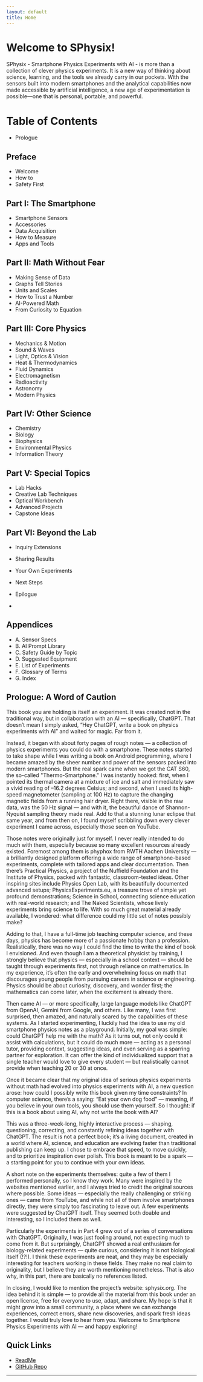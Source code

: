 ```yaml
---
layout: default
title: Home
---
```


# Welcome to SPhysix!

SPhysix - Smartphone Physics Experiments with AI - is more than a collection of clever physics experiments. It is a new way of thinking about science, learning, and the tools we already carry in our pockets. With the sensors built into modern smartphones and the analytical capabilities now made accessible by artificial intelligence, a new age of experimentation is possible—one that is personal, portable, and powerful.

# Table of Contents

- Prologue

## Preface
- Welcome  
- How to  
- Safety First  

## Part I: The Smartphone
- Smartphone Sensors  
- Accessories  
- Data Acquisition  
- How to Measure  
- Apps and Tools  

## Part II: Math Without Fear
- Making Sense of Data  
- Graphs Tell Stories  
- Units and Scales  
- How to Trust a Number  
- AI-Powered Math  
- From Curiosity to Equation  

## Part III: Core Physics
- Mechanics & Motion  
- Sound & Waves  
- Light, Optics & Vision  
- Heat & Thermodynamics  
- Fluid Dynamics  
- Electromagnetism  
- Radioactivity  
- Astronomy  
- Modern Physics  

## Part IV: Other Science
- Chemistry  
- Biology  
- Biophysics  
- Environmental Physics  
- Information Theory  

## Part V: Special Topics
- Lab Hacks  
- Creative Lab Techniques  
- Optical Workbench  
- Advanced Projects  
- Capstone Ideas  

## Part VI: Beyond the Lab
- Inquiry Extensions  
- Sharing Results  
- Your Own Experiments  
- Next Steps  

- Epilogue
- 
## Appendices
- A. Sensor Specs  
- B. AI Prompt Library  
- C. Safety Guide by Topic  
- D. Suggested Equipment  
- E. List of Experiments  
- F. Glossary of Terms  
- G. Index


## Prologue: A Word of Caution

This book you are holding is itself an experiment. It was created not in the traditional way, but in collaboration with an AI — specifically, ChatGPT. That doesn’t mean I simply asked, “Hey ChatGPT, write a book on physics experiments with AI” and waited for magic. Far from it.  

Instead, it began with about forty pages of rough notes — a collection of physics experiments you could do with a smartphone. These notes started to take shape while I was writing a book on Android programming, where I became amazed by the sheer number and power of the sensors packed into modern smartphones. But the real spark came when we got the CAT S60, the so-called "Thermo-Smartphone." I was instantly hooked: first, when I pointed its thermal camera at a mixture of ice and salt and immediately saw a vivid reading of –16.2 degrees Celsius; and second, when I used its high-speed magnetometer (sampling at 100 Hz) to capture the changing magnetic fields from a running hair dryer. Right there, visible in the raw data, was the 50 Hz signal — and with it, the beautiful dance of Shannon-Nyquist sampling theory made real. Add to that a stunning lunar eclipse that same year, and from then on, I found myself scribbling down every clever experiment I came across, especially those seen on YouTube.

Those notes were originally just for myself. I never really intended to do much with them, especially because so many excellent resources already existed. Foremost among them is phyphox from RWTH Aachen University — a brilliantly designed platform offering a wide range of smartphone-based experiments, complete with tailored apps and clear documentation. Then there’s Practical Physics, a project of the Nuffield Foundation and the Institute of Physics, packed with fantastic, classroom-tested ideas. Other inspiring sites include Physics Open Lab, with its beautifully documented advanced setups; PhysicsExperiments.eu, a treasure trove of simple yet profound demonstrations; Science in School, connecting science education with real-world research; and The Naked Scientists, whose lively experiments bring science to life. With so much great material already available, I wondered: what difference could my little set of notes possibly make?

Adding to that, I have a full-time job teaching computer science, and these days, physics has become more of a passionate hobby than a profession. Realistically, there was no way I could find the time to write the kind of book I envisioned. And even though I am a theoretical physicist by training, I strongly believe that physics — especially in a school context — should be taught through experiments first, not through reliance on mathematics. In my experience, it’s often the early and overwhelming focus on math that discourages young people from pursuing careers in science or engineering. Physics should be about curiosity, discovery, and wonder first; the mathematics can come later, when the excitement is already there.

Then came AI — or more specifically, large language models like ChatGPT from OpenAI, Gemini from Google, and others. Like many, I was first surprised, then amazed, and naturally scared by the capabilities of these systems. As I started experimenting, I luckily had the idea to use my old smartphone physics notes as a playground. Initially, my goal was simple: could ChatGPT help me with the math? As it turns out, not only could it assist with calculations, but it could do much more — acting as a personal tutor, providing context, suggesting ideas, and even serving as a sparring partner for exploration. It can offer the kind of individualized support that a single teacher would love to give every student — but realistically cannot provide when teaching 20 or 30 at once.

Once it became clear that my original idea of serious physics experiments without math had evolved into physics experiments with AI, a new question arose: how could I possibly write this book given my time constraints? In computer science, there’s a saying: “Eat your own dog food” — meaning, if you believe in your own tools, you should use them yourself. So I thought: if this is a book about using AI, why not write the book with AI?

This was a three-week-long, highly interactive process — shaping, questioning, correcting, and constantly refining ideas together with ChatGPT. The result is not a perfect book; it’s a living document, created in a world where AI, science, and education are evolving faster than traditional publishing can keep up. I chose to embrace that speed, to move quickly, and to prioritize inspiration over polish. This book is meant to be a spark — a starting point for you to continue with your own ideas.

A short note on the experiments themselves: quite a few of them I performed personally, so I know they work. Many were inspired by the websites mentioned earlier, and I always tried to credit the original sources where possible. Some ideas — especially the really challenging or striking ones — came from YouTube, and while not all of them involve smartphones directly, they were simply too fascinating to leave out. A few experiments were suggested by ChatGPT itself. They seemed both doable and interesting, so I included them as well.

Particularly the experiments in Part 4 grew out of a series of conversations with ChatGPT. Originally, I was just fooling around, not expecting much to come from it. But surprisingly, ChatGPT showed a real enthusiasm for biology-related experiments — quite curious, considering it is not biological itself (!?!). I think these experiments are neat, and they may be especially interesting for teachers working in these fields. They make no real claim to originality, but I believe they are worth mentioning nonetheless. That is also why, in this part, there are basically no references listed.

In closing, I would like to mention the project’s website: sphysix.org. The idea behind it is simple — to provide all the material from this book under an open license, free for everyone to use, adapt, and share. My hope is that it might grow into a small community, a place where we can exchange experiences, correct errors, share new discoveries, and spark fresh ideas together. I would truly love to hear from you. Welcome to Smartphone Physics Experiments with AI — and happy exploring!

## Quick Links

- [ReadMe](readme.md)
- [GitHub Repo](https://github.com/rplano/sphysix)

---
